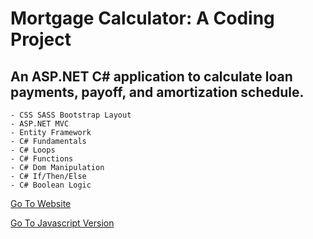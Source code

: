 # Mortgage Calculator: A Coding Project
## An ASP.NET C# application to calculate loan payments, payoff, and amortization schedule.

    - CSS SASS Bootstrap Layout
    - ASP.NET MVC
    - Entity Framework
    - C# Fundamentals
    - C# Loops
    - C# Functions
    - C# Dom Manipulation
    - C# If/Then/Else
    - C# Boolean Logic



 
 [Go To Website](https://mortgage-calculator-asp-net.up.railway.app/)

 [Go To Javascript Version](https://github.com/davidbellerose/MortgageCalculator/)
